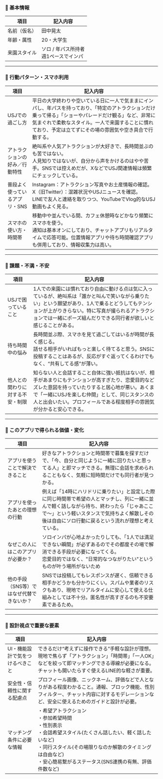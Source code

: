 ### 🔸 基本情報

| 項目     | 記入内容                     |
| ------ | ------------------------ |
| 名前（仮名） | 田中晃太                     |
| 年齢・属性  | 20・大学生                   |
| 来園スタイル | ソロ / 年パス所持者<br>週1ペースでインパ |

---

### 🔸 行動パターン・スマホ利用

| 項目               | 記入内容                                                                                                                                |
| ---------------- | ----------------------------------------------------------------------------------------------------------------------------------- |
| USJでの過ごし方        | 平日の大学終わりや空いている日に一人で気ままにインパし、年パスを持っており、「特定のアトラクションだけ乗って帰る」「ショーやパレードだけ観る」など、非常に気まぐれで柔軟なスタイル。一人で来園することに慣れており、予定は立てずにその場の雰囲気や空き具合で行動する。 |
| アトラクションの好み／行動特性  | 絶叫系や人気アトラクションが大好きで、長時間並ぶのも苦ではない。<br>人見知りではないが、自分から声をかけるのはやや苦手。SNSでは控えめだが、XなどでUSJ関連情報は頻繁にチェックしている。                                   |
| 普段よく使っているアプリ・SNS | Instagram：アトラクション写真やお土産情報の確認。<br>X（旧Twitter）：混雑状況やUSJニュースを確認。<br>LINEで友人と連絡を取りつつ、YouTubeでVlog的なUSJ動画もよく見る。                          |
| スマホの使い方・時間帯      | 移動中や並んでいる間、カフェ休憩時などかなり頻繁にスマホを使う。<br>通知は基本オンにしており、チャットアプリもリアルタイムで応答可能。位置情報アプリや待ち時間確認アプリも併用しており、情報収集力は高い。                             |

---

### 🔸 課題・不満・不安

| 項目               | 記入内容                                                                                                                                      |
| ---------------- | ----------------------------------------------------------------------------------------------------------------------------------------- |
| USJで困っていること      | 1人での来園には慣れており自由に動ける点は気に入っているが、絶叫系は「誰かと叫んで笑いながら乗りたい」という願望があり、1人で乗るとどうしてもテンションが上がりきらない。特に写真が撮られるアトラクションでは一緒にポーズ組んだりできる同行者が欲しいと感じることがある。     |
| 待ち時間中の悩み         | 長時間並ぶ際、スマホを見て過ごしてはいるが時間が長く感じる。<br>話せる相手がいればもっと楽しく待てると思う。SNSに投稿することはあるが、反応がすぐ返ってくるわけでもなく、“共有してる感”が薄い。                                      |
| 他人との関わりに対する不安・制限 | 知らない人と会話すること自体に強い抵抗はないが、相手があまりにもテンションが高すぎたり、恋愛目的などズレた意図を持っていたりすると居心地が悪い。あくまで「一緒にUSJを楽しむ仲間」として、同じスタンスの人と出会いたい。プロフィールである程度相手の雰囲気が分かると安心できる。 |

---

### 🔸 このアプリで得られる価値・変化

| 項目                     | 記入内容                                                                                                                     |
| ---------------------- | ------------------------------------------------------------------------------------------------------------------------ |
| アプリを使うことで解決できること       | 好きなアトラクションと時間帯で募集を探すだけで、「今、自分と同じように一緒に回りたいと思ってる人」と即マッチできる。無理に会話を求められることもなく、気軽に短時間だけでも同行者が見つかる。                           |
| アプリを使ったあとの理想の行動        | 例えば「14時にハリドリに乗りたい」と設定した際に同じ時間帯で希望の人とマッチし、列に一緒に並んで軽く話しながら待ち、終わったら「じゃあここで〜」という軽いスタンスで気持ちよく解散しその後は自由にソロ行動に戻るという流れが理想と考えている。 |
| なぜこの人にはこのアプリが必要か？      | ソロインパが心地よかったりしても、「1人では満足できない瞬間」が必ずあるのでその都度その場で解消できる手段が必要になってくる。<br>恋愛目的ではなく、"日常的なつながりたい"というものが叶う場所がないため                  |
| 他の手段（SNS等）ではなぜ代替できないか？ | SNSでは投稿してもレスポンスが遅く、信頼できる相手かどうかも分かりにくい。スパムや業者のリスクもあり、現地でリアルタイムに安心して使える仕組みとしては不十分。匿名性が高すぎるのも不安要素であるため。                     |

---

### 🔸 設計視点で重要な要素

| 項目                | 記入内容                                                                                                                               |
| ----------------- | ---------------------------------------------------------------------------------------------------------------------------------- |
| UI・機能設計で気をつけるべきこと | できるだけ“考えずに操作できる”手軽な設計が理想。現地で焦らず「アトラクション」「時間帯」「一人OK」などを絞って即マッチングできる導線が必要になる。チャットも開いたらすぐ使えるLINE的な軽さが重要。                              |
| 安全性・信頼性に関する配慮点    | プロフィール画像、ニックネーム、評価などで人となりがある程度わかること。通報、ブロック機能、性別フィルター、チャット内容に対するモデレーションなど、安全に使えるためのガイドと設計が必要。                                      |
| マッチング条件に必要な情報     | ・希望アトラクション<br>・参加希望時間<br>・性別表示<br>・会話希望スタイル(たくさん話したい、軽く話したいなど)<br>・同行スタイル(その場限りなのか解散のタイミングは自由など)<br>・安心簡易繋がるステータス(SNS連携の有無、評価件数など) |
